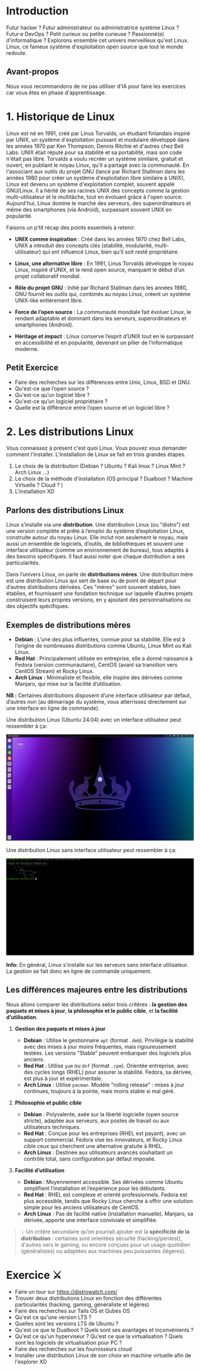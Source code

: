 # Introduction

Futur hacker ? Futur administrateur ou administratrice système Linux ? Futur·e DevOps ? Petit curieux ou petite curieuse ? Passionné(e) d'informatique ? Explorons ensemble cet univers merveilleux qu'est Linux. Linux, ce fameux système d'exploitation open source que tout le monde redoute.

## Avant-propos

Nous vous recommandons de ne pas utiliser d'IA pour faire les exercices car vous êtes en phase d'apprentissage.

# 1. Historique de Linux

Linux est né en 1991, créé par Linus Torvalds, un étudiant finlandais inspiré par UNIX, un système d'exploitation puissant et modulaire développé dans les années 1970 par Ken Thompson, Dennis Ritchie et d'autres chez Bell Labs. UNIX était réputé pour sa stabilité et sa portabilité, mais son code n'était pas libre. Torvalds a voulu recréer un système similaire, gratuit et ouvert, en publiant le noyau Linux, qu'il a partagé avec la communauté.
En l'associant aux outils du projet GNU (lancé par Richard Stallman dans les années 1980 pour créer un système d'exploitation libre similaire à UNIX), Linux est devenu un système d'exploitation complet, souvent appelé GNU/Linux. Il a hérité de ses racines UNIX des concepts comme la gestion multi-utilisateur et le multitâche, tout en évoluant grâce à l'open source. Aujourd'hui, Linux domine le marché des serveurs, des superordinateurs et même des smartphones (via Android), surpassant souvent UNIX en popularité.

Faisons un p'tit récap des points essentiels à retenir:

- **UNIX comme inspiration** : Créé dans les années 1970 chez Bell Labs, UNIX a introduit des concepts clés (stabilité, modularité, multi-utilisateur) qui ont influencé Linux, bien qu’il soit resté propriétaire.

- **Linux, une alternative libre** : En 1991, Linus Torvalds développe le noyau Linux, inspiré d’UNIX, et le rend open source, marquant le début d’un projet collaboratif mondial.

- **Rôle du projet GNU** : Initié par Richard Stallman dans les années 1980, GNU fournit les outils qui, combinés au noyau Linux, créent un système UNIX-like entièrement libre.

- **Force de l’open source** : La communauté mondiale fait évoluer Linux, le rendant adaptable et dominant dans les serveurs, superordinateurs et smartphones (Android).

- **Héritage et impact** : Linux conserve l’esprit d’UNIX tout en le surpassant en accessibilité et en popularité, devenant un pilier de l’informatique moderne.


## Petit Exercice

* Faire des recherches sur les différences entre Unix, Linux, BSD et GNU.
* Qu'est-ce que l’open source ?
* Qu'est-ce qu’un logiciel libre ?
* Qu'est-ce qu’un logiciel propriétaire ?
* Quelle est la différence entre l’open source et un logiciel libre ?


# 2. Les distributions Linux 

Vous connaissez à présent c'est quoi Linux. Vous pouvez vous demander comment l'installer. L'installation de Linux se fait en trois grandes étapes.

1. Le choix de la distribution (Debian ? Ubuntu ? Kali linux ? Linux Mint ? Arch Linux ...)
2. Le choix de la méthode d'installation (OS principal ? Dualboot ? Machine Virtuelle ? Cloud ? )
3. L'installation XD


## Parlons des distributions Linux 

Linux s’installe via une **distribution**. Une distribution Linux (ou "distro") est une version complète et prête à l’emploi du système d’exploitation Linux, construite autour du noyau Linux. Elle inclut non seulement le noyau, mais aussi un ensemble de logiciels, d’outils, de bibliothèques et souvent une interface utilisateur (comme un environnement de bureau), tous adaptés à des besoins spécifiques. Il faut aussi noter que chaque distribution a ses particularités.

Dans l’univers Linux, on parle de **distributions mères**. Une distribution mère est une distribution Linux qui sert de base ou de point de départ pour d’autres distributions dérivées. Ces "mères" sont souvent stables, bien établies, et fournissent une fondation technique sur laquelle d’autres projets construisent leurs propres versions, en y ajoutant des personnalisations ou des objectifs spécifiques.


## Exemples de distributions mères 

* **Debian** : L’une des plus influentes, connue pour sa stabilité. Elle est à l’origine de nombreuses distributions comme Ubuntu, Linux Mint ou Kali Linux.
* **Red Hat** : Principalement utilisée en entreprise, elle a donné naissance à Fedora (version communautaire), CentOS (avant sa transition vers CentOS Stream) et Rocky Linux.
* **Arch Linux** : Minimaliste et flexible, elle inspire des dérivées comme Manjaro, qui mise sur la facilité d’utilisation.

**NB :** Certaines distributions disposent d’une interface utilisateur par défaut, d’autres non (au démarrage du système, vous atterrissez directement sur une interface en ligne de commande).


Une distribution Linux (Ubuntu 24.04) avec un interface utilisateur peut ressembler à ça:

![](./pictures/Ubuntu_24.png)

Une distribution Linux sans interface utilisateur peut ressembler à ça:

![](./pictures/Linux_NOGUI.png)


**Info:** En général, Linux s'installe sur les serveurs sans interface utilisateur. La gestion se fait donc en ligne de commande uniquement.


## Les différences majeures entre les distributions

Nous allons comparer les distributions selon trois critères : **la gestion des paquets et mises à jour**, **la philosophie et le public cible**, et **la facilité d’utilisation**.

1. **Gestion des paquets et mises à jour**

   * **Debian** : Utilise le gestionnaire `apt` (format `.deb`). Privilégie la stabilité avec des mises à jour moins fréquentes, mais rigoureusement testées. Les versions "Stable" peuvent embarquer des logiciels plus anciens.
   * **Red Hat** : Utilise `yum` ou `dnf` (format `.rpm`). Orientée entreprise, avec des cycles longs (RHEL) pour assurer la stabilité. Fedora, sa dérivée, est plus à jour et expérimentale.
   * **Arch Linux** : Utilise `pacman`. Modèle "rolling release" : mises à jour continues, toujours à la pointe, mais moins stable si mal géré.

2. **Philosophie et public cible**

   * **Debian** : Polyvalente, axée sur la liberté logicielle (open source stricte), adaptée aux serveurs, aux postes de travail ou aux utilisateurs techniques.
   * **Red Hat** : Conçue pour les entreprises (RHEL est payant), avec un support commercial. Fedora vise les innovateurs, et Rocky Linux cible ceux qui cherchent une alternative gratuite à RHEL.
   * **Arch Linux** : Destinée aux utilisateurs avancés souhaitant un contrôle total, sans configuration par défaut imposée.

3. **Facilité d’utilisation**

   * **Debian** : Moyennement accessible. Ses dérivées comme Ubuntu simplifient l’installation et l’expérience pour les débutants.
   * **Red Hat** : RHEL est complexe et orienté professionnels. Fedora est plus accessible, tandis que Rocky Linux cherche à offrir une solution simple pour les anciens utilisateurs de CentOS.
   * **Arch Linux** : Pas de facilité native (installation manuelle). Manjaro, sa dérivée, apporte une interface conviviale et simplifiée.

> 💡 Un critère secondaire qu’on pourrait ajouter est la **spécificité de la distribution** : certaines sont orientées sécurité (hacking/pentest), d'autres vers le gaming, ou encore conçues pour un usage quotidien (généralistes) ou adaptées aux machines peu puissantes (légères).


# Exercice ⚔️

* Faire un tour sur https://distrowatch.com/
* Trouver deux distributions Linux en fonction des différentes particularités (hacking, gaming, généraliste et légères)
* Faire des recherches sur Tails OS et Qubes OS
* Qu'est ce qu'une version LTS ?
* Quelles sont les versions LTS de Ubuntu ?
* Qu'est ce que le Dualboot ? Quels sont ses avantages et inconvénients ?
* Qu'est ce qu'un hyperviseur ? Qu'est ce que la virtualisation ? Quels sont les logiciels de virtualisation pour PC ?
* Faire des recherches sur les fournisseurs cloud
* Installer une distribution Linux de son choix en machine virtuelle afin de l'explorer XD